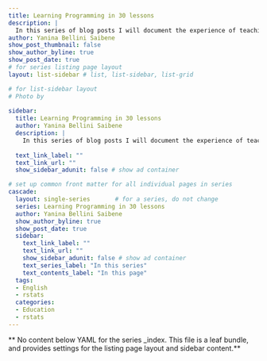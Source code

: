 ```yaml
---
title: Learning Programming in 30 lessons
description: |
  In this series of blog posts I will document the experience of teaching my 15 year old nephew to program in 30 lessons.
author: Yanina Bellini Saibene
show_post_thumbnail: false
show_author_byline: true
show_post_date: true
# for series listing page layout
layout: list-sidebar # list, list-sidebar, list-grid

# for list-sidebar layout
# Photo by 
  
sidebar: 
  title: Learning Programming in 30 lessons
  author: Yanina Bellini Saibene
  description: |
    In this series of blog posts I will document the experience of teaching my 15 year old nephew to program in 30 lessons.
    
  text_link_label: ""
  text_link_url: ""
  show_sidebar_adunit: false # show ad container

# set up common front matter for all individual pages in series
cascade:
  layout: single-series       # for a series, do not change
  series: Learning Programming in 30 lessons
  author: Yanina Bellini Saibene
  show_author_byline: true
  show_post_date: true
  sidebar:
    text_link_label: ""
    text_link_url: ""
    show_sidebar_adunit: false # show ad container
    text_series_label: "In this series" 
    text_contents_label: "In this page" 
  tags:
  - English
  - rstats
  categories:
  - Education
  - rstats
---
```


** No content below YAML for the series _index. This file is a leaf bundle, and provides settings for the listing page layout and sidebar content.**